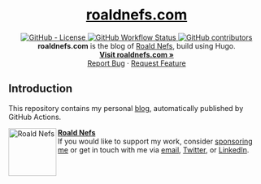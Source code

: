 <a href="https://roaldnefs.com" style="color: black;">
    <h1 align="center">roaldnefs.com</h1>
</a>
<p align="center">
    <a href="https://raw.githubusercontent.com/roaldnefs/roaldnefs.com/main/LICENSE">
        <img src="https://img.shields.io/github/license/roaldnefs/roaldnefs.com?style=for-the-badge&color=blue"
            alt="GitHub - License">
    </a>
    <a href="https://github.com/roaldnefs/roaldnefs.com/actions">
        <img src="https://img.shields.io/github/actions/workflow/status/roaldnefs/roaldnefs.com/publish.yml?style=for-the-badge&color=blue"
            alt="GitHub Workflow Status">
    </a>
    <a href="https://github.com/roaldnefs/roaldnefs.com/graphs/contributors">
        <img src="https://img.shields.io/github/contributors/roaldnefs/roaldnefs.com?style=for-the-badge&color=blue"
            alt="GitHub contributors">
    </a>
    </br>
    <b>roaldnefs.com</b> is the blog of <a href="https://github.com/roaldnefs">Roald Nefs</a>, build using Hugo.
    <br />
    <a href="https://roaldnefs.com"><strong>Visit roaldnefs.com »</strong></a>
    <br />
    <a href="https://github.com/roaldnefs/roaldnefs.com/issues/new?assignees=&labels=Type%3A%20Bug&template=bug_report.md&title=Bug%3A">Report Bug</a>
    ·
    <a href="https://github.com/roaldnefs/roaldnefs.com/issues/new?assignees=&labels=Type%3A%20Enhancement&template=feature_request.md&title=Feature+Request%3A">Request Feature</a>
</p>

## Introduction
This repository contains my personal [blog](https://roaldnefs.com), automatically published by GitHub Actions.

[<img align="left" height="94px" width="94px" alt="Roald Nefs" src="https://avatars.githubusercontent.com/u/6523325"/>](https://github.com/roaldnefs)

[**Roald Nefs**](https://github.com/roaldnefs) \
If you would like to support my work, consider [sponsoring me](https://github.com/sponsors/roaldnefs) or get in touch with me via [email](mailto:info@roaldnefs.com), [Twitter](https://twitter.com/roaldnefs), or [LinkedIn](https://www.linkedin.com/in/roaldnefs/).
<br/>
<br/>
